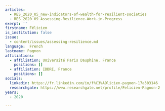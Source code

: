```yaml
---
articles:
  - RES_2020_05_new-indicators-of-wealth-for-resilient-societies
  - RES_2020_09_Assessing-Resilience-Work-in-Progress
exerpt: ''
firstname: Félicien
is_institution: false
issue:
  - content/issues/assessing-resilience.md
language:  French
lastname: Pagnon
affiliations:
  - affiliation: Université Paris Dauphine, France
    positions: []
  - affiliation: IDDRI, France
    positions: []
socials:
  linkedin: https://fr.linkedin.com/in/f%C3%A9licien-pagnon-17a303146
  researchgate: https://www.researchgate.net/profile/Felicien-Pagnon-2
years:
  - 2020

---
```

